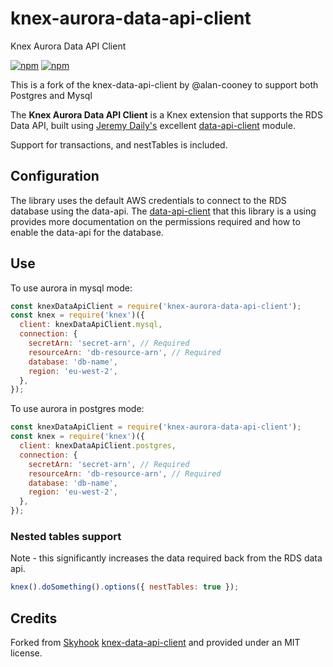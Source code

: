 # knex-aurora-data-api-client

Knex Aurora Data API Client

[![npm](https://img.shields.io/npm/v/knex-aurora-data-api-client.svg)](https://www.npmjs.com/package/knex-aurora-data-api-client)
[![npm](https://img.shields.io/npm/l/knex-aurora-data-api-client.svg)](https://www.npmjs.com/package/knex-aurora-data-api-client)

This is a fork of the knex-data-api-client by @alan-cooney to support both Postgres and Mysql

The **Knex Aurora Data API Client** is a Knex extension that supports the RDS Data API, built using [Jeremy Daily's](https://twitter.com/jeremy_daly) excellent [data-api-client](https://www.npmjs.com/package/data-api-client) module.

Support for transactions, and nestTables is included.

## Configuration

The library uses the default AWS credentials to connect to the RDS database using the data-api.
The [data-api-client](https://www.npmjs.com/package/data-api-client) that this library is a using provides more documentation on the permissions required and how to enable the data-api for the database.

## Use

To use aurora in mysql mode:

```javascript
const knexDataApiClient = require('knex-aurora-data-api-client');
const knex = require('knex')({
  client: knexDataApiClient.mysql,
  connection: {
    secretArn: 'secret-arn', // Required
    resourceArn: 'db-resource-arn', // Required
    database: 'db-name',
    region: 'eu-west-2',
  },
});
```

To use aurora in postgres mode:

```javascript
const knexDataApiClient = require('knex-aurora-data-api-client');
const knex = require('knex')({
  client: knexDataApiClient.postgres,
  connection: {
    secretArn: 'secret-arn', // Required
    resourceArn: 'db-resource-arn', // Required
    database: 'db-name',
    region: 'eu-west-2',
  },
});
```

### Nested tables support

Note - this significantly increases the data required back from the RDS data api.

```javascript
knex().doSomething().options({ nestTables: true });
```

## Credits

Forked from [Skyhook](https://www.skyhookadventure.com) [knex-data-api-client](https://github.com/alan-cooney/knex-data-api-client) and provided under an MIT license.
